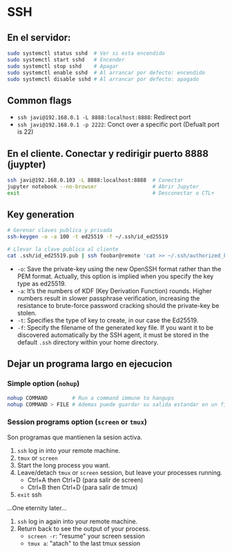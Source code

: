 # SSH


## En el servidor:

```bash
sudo systemctl status sshd  # Ver si esta encendido
sudo systemctl start sshd   # Encender
sudo systemctl stop sshd    # Apagar
sudo systemctl enable sshd  # Al arrancar por defecto: encendido
sudo systemctl disable sshd # Al arrancar por defecto: apagado
```


## Common flags

- `ssh javi@192.168.0.1 -L 8888:localhost:8888`: Redirect port
- `ssh javi@192.168.0.1 -p 2222`: Conct over a specific port (Defualt port is 22)


## En el cliente. Conectar y redirigir puerto 8888 (juypter)

```bash
ssh javi@192.168.0.103 -L 8888:localhost:8888  # Conectar
jupyter notebook --no-browser                  # Abrir Jupyter
exit                                           # Desconectar o CTL+
```


## Key generation
```bash
# Gerenar claves publica y privada
ssh-keygen -o -a 100 -t ed25519 -f ~/.ssh/id_ed25519

# Llevar la clave publica al cliente
cat .ssh/id_ed25519.pub | ssh foobar@remote 'cat >> ~/.ssh/authorized_keys'
```

- `-o`: Save the private-key using the new OpenSSH format rather than the PEM format. Actually, this option is implied when you specify the key type as ed25519.
- `-a`: It’s the numbers of KDF (Key Derivation Function) rounds. Higher numbers result in slower passphrase verification, increasing the resistance to brute-force password cracking should the private-key be stolen.
- `-t`: Specifies the type of key to create, in our case the Ed25519.
- `-f`: Specify the filename of the generated key file. If you want it to be discovered automatically by the SSH agent, it must be stored in the default `.ssh` directory within your home directory.



## Dejar un programa largo en ejecucion

### Simple option (`nohup`)
```bash
nohup COMMAND        # Run a command immune to hangups
nohup COMMAND > FILE # Ademas puede guardar su salida estandar en un fichero
```

### Session programs option (`screen` or `tmux`)

Son programas que mantienen la sesion activa.

1. `ssh` log in into your remote machine. 
2. `tmux` or `screen`
3. Start the long process you want.
4. Leave/detach `tmux` or `screen` session, but leave your processes running.
   - Ctrl+A then Ctrl+D (para salir de screen)
   - Ctrl+B then Ctrl+D (para salir de tmux)
5. `exit` ssh

...One eternity later...

1. `ssh` log in again into your remote machine. 
2. Return back to see the output of your process.
   - `screen -r`: "resume" your screen session
   - `tmux a`: "atach" to the last tmux session
